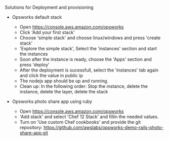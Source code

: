 Solutions for Deployment and provisioning

* Opsworks default stack
  - Open https://console.aws.amazon.com/opsworks
  - Click 'Add your first stack'
  - Choose 'simple stack' and choose linux/windows and press 'create stack'
  - 'Explore the simple stack', Select the 'instances' section and start the instances
  - Soon after the instance is ready, choose the 'Apps' section and press 'deploy'
  - After the deployment is sucessfull, select the 'instances' tab again and click the value in public ip
  - The nodejs app should be up and running.
  - Clean up: In the following order: Stop the instance, delete the instance, delete the layer, delete the stack 
   
* Opsworks photo share app using ruby
  - Open https://console.aws.amazon.com/opsworks
  - 'Add stack' and select 'Chef 12 Stack' and fillin the needed values.
  - Turn on 'Use custom Chef cookbooks' and provide the git repository: https://github.com/awslabs/opsworks-demo-rails-photo-share-app.git
